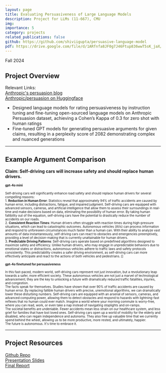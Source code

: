 ```yaml
---
layout: page
title: Evaluating Persuasiveness of Large Language Models
description: Project for LLMs (11-667), CMU
img: 
importance: 5
category: projects
related_publications: false
github: https://github.com/shiviigupta/persuasive-language-model
pdf: https://drive.google.com/file/d/1ARfnfa8JF0g7J46Ftup836wwT5sK_jaX/view?usp=sharing
---
```

<style>
.responsive-wrap iframe{ max-width: 100%;}
</style>

Fall 2024 <br>

## **Project Overview**
Relevant Links: <br>
[Anthropic's persuasion blog](https://www.anthropic.com/research/measuring-model-persuasiveness) <br>
[Anthropic/persuasion on Huggingface](https://huggingface.co/datasets/Anthropic/persuasion)
- Designed language models for rating persuasiveness by instruction tuning and fine-tuning open-sourced language models on Anthropic Persuasion dataset, achieving a Cohen’s Kappa of 0.3 for zero shot with human ratings
- Fine-tuned GPT models for generating persuasive arguments for given claims, resulting in a perplexity score of 2082 demonstrating complex and nuanced generations

---

## **Example Argument Comparison**

**Claim: Self-driving cars will increase safety and should replace human drivers.**

<div class="row">
  <div class="col-md-6" style="font-size: 10px;">
    <h4>gpt-4o mini</h4>
    <p>Self-driving cars will significantly enhance road safety and should replace human drivers for several compelling reasons: <br>
        1. <b>Reduction in Human Error</b>: Statistics reveal that approximately 94% of traffic accidents are caused by human error, including distractions, fatigue, and impaired judgment. Self-driving cars are equipped with advanced sensors, cameras, and artificial intelligence that allow them to assess their surroundings in real-time and make decisions based on data, eliminating the possibility of human error. By taking human fallibility out of the equation, self-driving cars have the potential to drastically reduce the number of accidents on our roads.<br>
        2. <b>Consistent Reaction Times</b>: Human drivers often struggle with reaction times during high-pressure situations, which can lead to catastrophic outcomes. Autonomous vehicles (AVs) can process information and respond to unforeseen circumstances much faster than a human can. With their ability to analyze vast amounts of data instantaneously, self-driving cars can react to obstacles and emergencies preemptively, providing a level of decision-making that is currently unattainable for human drivers. <br>
        3. <b>Predictable Driving Patterns</b>: Self-driving cars operate based on predefined algorithms designed to maximize safety and efficiency. Unlike human drivers, who may engage in unpredictable behaviors due to emotional states or distractions, autonomous vehicles adhere to traffic laws and safety protocols consistently. This predictability creates a safer driving environment, as self-driving cars can more effectively anticipate and react to the actions of both vehicles and pedestrians. []
</p>
  </div>
  <div class="col-md-6" style="font-size: 10px;">
    <h4>gpt-4o finetuned for persuasiveness</h4>
    <p>In this fast-paced, modern world, self-driving cars represent not just innovation, but a revolutionary leap towards a safer, more efficient society. These autonomous vehicles are not just a marvel of technological advancement; they are the key to unlocking a future with dramatically reduced traffic fatalities, injuries, and congestion.<br>
    The facts speak for themselves. Studies have shown that over 90% of traffic accidents are caused by human error. By replacing fallible human drivers with precise, unemotional algorithms, we can dramatically lower these disturbing numbers. Self-driving cars are equipped with an arsenal of sensors, cameras, and advanced computing power, allowing them to detect obstacles and respond to hazards with lightning-fast reflexes that no human could ever match. Imagine a world where your morning commute is worry-free, where you can read, work, or even take a nap instead of navigating stoplights and on-ramps.<br>
    The societal benefits are undeniable. Fewer accidents mean less strain on our healthcare system, and less grief for families that have lost loved ones. Self-driving cars open up a world of mobility for the elderly and disabled, who can regain independence and autonomy. They also free up valuable time that we currently spend behind the wheel, allowing us to be more productive, more rested, and ultimately, happier.<br>
    The future is autonomous. It's time to embrace it.
</p>
  </div>
</div>

---

## **Project Resources**
[Github Repo](https://github.com/shiviigupta/persuasive-language-model) <br>
[Presentation Slides](https://docs.google.com/presentation/d/12q8UaCYGNGlH2Rv7pUfdggLOcynsWnc6e_uK9apHgsQ/edit#slide=id.g2d669d5524a_0_114) <br>
[Final Report](https://drive.google.com/file/d/1ARfnfa8JF0g7J46Ftup836wwT5sK_jaX/view?usp=sharing)
